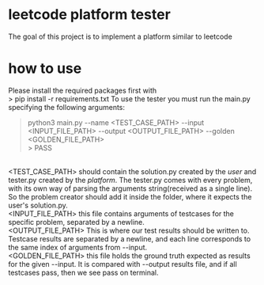 # leetcode platform tester
The goal of this project is to implement a platform similar to leetcode

# how to use
Please install the required packages first with
<br />> pip install -r requirements.txt
To use the tester you must run the main.py specifying the following arguments:
> python3 main.py --name <TEST_CASE_PATH> --input <INPUT_FILE_PATH> --output <OUTPUT_FILE_PATH> --golden <GOLDEN_FILE_PATH>
<br />> PASS

<br /><TEST_CASE_PATH> should contain the solution.py created by the *user* and tester.py created by the *platform*.
The tester.py comes with every problem, with its own way of parsing the arguments string(received as a single line). So the problem creator should add it inside the folder, where it expects the user's solution.py.
<br /><INPUT_FILE_PATH> this file contains arguments of testcases for the specific problem, separated by a newline.
<br /><OUTPUT_FILE_PATH> This is where our test results should be written to. Testcase results are separated by a newline, and each line corresponds to the same index of arguments from --input.
<br /><GOLDEN_FILE_PATH> this file holds the ground truth expected as results for the given --input. It is compared with --output results file, and if all testcases pass, then we see pass on terminal.
